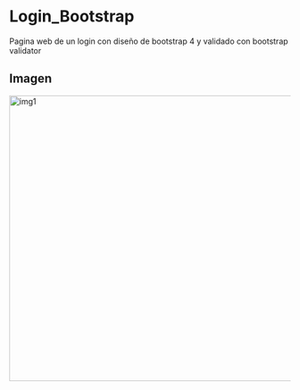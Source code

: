 # Login_Bootstrap
Pagina web de un login con diseño de bootstrap 4 y validado con bootstrap validator

## Imagen

<img width="512" alt="img1" src="https://user-images.githubusercontent.com/45720289/51814864-01eed400-2283-11e9-8307-079d30b3193a.png">
